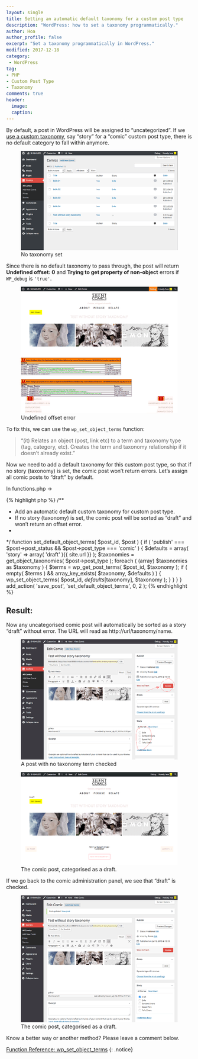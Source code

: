 ```yaml
---
layout: single
title: Setting an automatic default taxonomy for a custom post type
description: "WordPress: how to set a taxonomy programmatically."
author: Hoa
author_profile: false
excerpt: "Set a taxonomy programmatically in WordPress."
modified: 2017-12-18
category:
 - WordPress
tag:
- PHP
- Custom Post Type
- Taxonomy
comments: true
header:
  image:
  caption:
---
```


By default, a post in WordPress will be assigned to “uncategorized”. If we [use a custom taxonomy](/Previous-and-next-post-link-in-same-custom-taxonomy/), say “story” for a “comic” custom post type, there is no default category to fall within anymore.

<figure>
	<a href="/images/Uncategorized_custom_taxonomy.png"><img src="/images/Uncategorized_custom_taxonomy.png"></a>
	<figcaption>No taxonomy set</figcaption>
</figure>

Since there is no default taxonomy to pass through, the post will return **Undefined offset: 0** and **Trying to get property of non-object** errors if `WP_debug` is `'true'`.

<figure>
	<a href="/images/Undefined-offset-0.png"><img src="/images/Undefined-offset-0.png"></a>
	<figcaption>Undefined offset error</figcaption>
</figure>

To fix this, we can use the `wp_set_object_terms` function:

> “(it) Relates an object (post, link etc) to a term and taxonomy type (tag, category, etc). Creates the term and taxonomy relationship if it doesn’t already exist.”

Now we need to add a default taxonomy for this custom post type, so that if no story (taxonomy) is set, the comic post won’t return errors. Let’s assign all comic posts to “draft” by default.


In functions.php ->

{% highlight php %}
/**
* Add an automatic default custom taxonomy for custom post type.
* If no story (taxonomy) is set, the comic post will be sorted as “draft” and won’t return an offset error.
*
*/
    function set_default_object_terms( $post_id, $post ) {
        if ( 'publish' === $post->post_status && $post->post_type === 'comic' ) {
            $defaults = array(
                'story' => array( 'draft' ){{ site.url }}
                );
            $taxonomies = get_object_taxonomies( $post->post_type );
            foreach ( (array) $taxonomies as $taxonomy ) {
                $terms = wp_get_post_terms( $post_id, $taxonomy );
                if ( empty( $terms ) && array_key_exists( $taxonomy, $defaults ) ) {
                    wp_set_object_terms( $post_id, $defaults[$taxonomy], $taxonomy );
                }
            }
        }
    }
    add_action( 'save_post', 'set_default_object_terms', 0, 2 );
{% endhighlight %}

## Result:
Now any uncategorised comic post will automatically be sorted as a story “draft” without error. The URL will read as http://url/taxonomy/name.

<figure>
	<a href="/images/Test-with-taxonomies-unchecked.png"><img src="/images/Test-with-taxonomies-unchecked.png"></a>
	<figcaption>A post with no taxonomy term checked</figcaption>
</figure>

<figure>
	<a href="/images/Taxonomy_term_draft.png"><img src="/images/Taxonomy_term_draft.png"></a>
	<figcaption>The comic post, categorised as a draft.</figcaption>
</figure>

If we go back to the comic administration panel, we see that “draft” is checked.

<figure>
	<a href="/images/automatic_taxonomy_draft.png"><img src="/images/automatic_taxonomy_draft.png"></a>
	<figcaption>The comic post, categorised as a draft.</figcaption>
</figure>

Know a better way or another method? Please leave a comment below.


[Function Reference: wp_set_object_terms](https://codex.wordpress.org/Function_Reference/wp_set_object_terms)
{: .notice}
